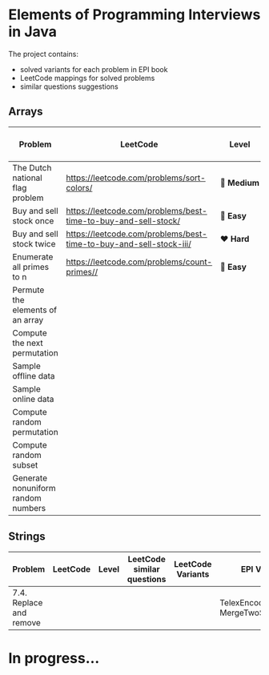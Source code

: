 # Elements of Programming Interviews in Java

The project contains:
* solved variants for each problem in EPI book
* LeetCode mappings for solved problems
* similar questions suggestions


## Arrays

|Problem|LeetCode|Level|LeetCode similar questions|LeetCode Variants|EPI Variants
|---|---|---|---|---|---|
|The Dutch national flag problem|https://leetcode.com/problems/sort-colors/|:yellow_heart:&nbsp;**Medium**|
|Buy and sell stock once|https://leetcode.com/problems/best-time-to-buy-and-sell-stock/|:green_heart:&nbsp;**Easy**|
|Buy and sell stock twice|https://leetcode.com/problems/best-time-to-buy-and-sell-stock-iii/|:heart:&nbsp;**Hard**|
|Enumerate all primes to n|https://leetcode.com/problems/count-primes//|:green_heart:&nbsp;**Easy**|
|Permute the elements of an array|
|Compute the next permutation|
|Sample offline data|
|Sample online data|
|Compute random permutation|
|Compute random subset|
|Generate nonuniform random numbers|

## Strings

|Problem|LeetCode|Level|LeetCode similar questions|LeetCode Variants|EPI Variants
|---|---|---|---|---|---|
|7.4. Replace and remove| | | | |TelexEncoding, MergeTwoSortedArrays|


# In progress...
